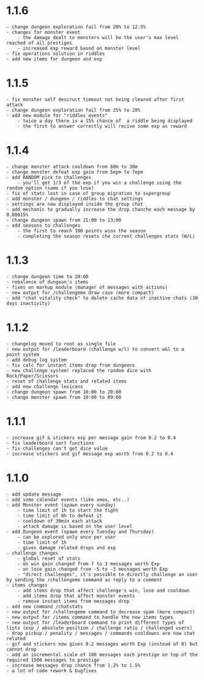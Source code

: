 
# 1.1.6
    - change dungeon exploration fail from 20% to 12.5%
    - changes for monster event
        - the damage dealt to monsters will be the user's max level reached of all prestiges
        - increased exp reward based on monster level
    - fix operations solution in riddles
    - add new items for dungeon and exp

# 1.1.5
    - fix monster self descruct timeout not being cleared after first attack
    - change dungeon exploration fail from 25% to 20%
    - add new module for "riddles events"
        - twice a day there is a 15% chance of  a riddle being displayed
        - the first to answer correctly will recive some exp as reward

# 1.1.4
    - change monster attack cooldown from 60m to 30m
    - change monster defeat exp gain from 5epm to 7epm
    - add RANDOM pick to challenges 
        - you'll get 1/3 of the exp if you win a challenge using the random option (same if you lose)
    - fix of stats lost in case of group migration to supergroup
    - add monster / dungeon / riddles to chat settings
    - settings are now displayed inside the group chat
    - add mechanic to gradually increase the drop chanche each message by 0.00015% 
    - change dungeon spawn from 21:00 to 13:00
    - add seasons to challenges
        - the first to reach 100 points wins the season
        - completing the season resets che current challenges stats (W/L)
    
# 1.1.3

    - change dungeon time to 20:00
    - rebalance of dungeon's items
    - fixes on markup module (manager of messages with actions)
    - new output for /challengeme draw case (more compact)
    - add "chat vitality check" to delete cache data of inactive chats (30 days inactivity)

# 1.1.2 

    - changelog moved to root as single file
    - new output for /leaderboard (challenge w/l) to convert w&l to a point system
    - add debug log system
    - fix calc for instant items drop from dungeons
    - new challenge system! replaced the random dice with Rock/Paper/Scissors
    - reset of challenge stats and related items
    - add new challenge lexicons
    - change dungeon spawn from 10:00 to 20:00
    - change monster spawn from 10:00 to 09:00

# 1.1.1

    - increase gif & stickers exp per message gain from 0.2 to 0.4
    - fix leaderboard sort functions
    - fix challenges can't get dice value
    - increase stickers and gif message exp worth from 0.2 to 0.4

# 1.1.0

    - add update message
    - add some calendar events (like xmas, etc..)
    - add Monster event (spawn every sunday)
        - time limit of 1h to start the fight
        - time limit of 8h to defeat it
        - cooldown of 30min each attack
        - attack damage is based on the user level
    - add Dungeon event (spawn every Tuesday and Thursday)
        - can be explored only once per user
        - time limit of 1h 
        - gives damage related drops and exp
    - challenge changes
        - global reset of stats
        - on win gain changed from 7 to 3 messages worth Exp
        - on lose gain changed from -5 to -3 messages worth Exp
        - "direct challenges", it's possible to directly challenge an user by sending the /challengeme command as reply to a comment
    - items changes
        - add items drop that affect challenge's win, lose and cooldown
        - add items drop that affect monster events
        - remove instant items from messages drop
    - add new command /chatstats 
    - new output for /challengeme command to decrease spam (more compact)
    - new output for /items command to handle the new items types
    - new output for /leaderboard command to print different types of lists (exp / absolute position / challenge ratio / challenged users)
    - drop pickup / penality / messages / commands cooldowns are now chat related
    - gif and stickers now gives 0.2 messages worth Exp (instead of 0) but cannot drop
    - add an incremental scale of 100 messages each prestige on top of the required 1500 messages to prestige
    - increase messages drop chance from 1.2% to 1.5%
    - a lot of code rework & bugfixes
    